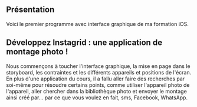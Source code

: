 ## Présentation
Voici le premier programme avec interface graphique de ma formation iOS.
## Développez Instagrid : une application de montage photo !
Nous commençons à toucher l'interface graphique, la mise en page dans le storyboard, les contraintes et les différents appareils et positions de l'écran.
En plus d'une application du cours, il a fallu aller faire des recherches par soi-même pour résoudre certains points, comme utiliser l'appareil photo de l'appareil,
aller chercher dans la bibliothèque photo et envoyer le montage ainsi créé par... par ce que vous voulez en fait, sms, Facebook, WhatsApp.
